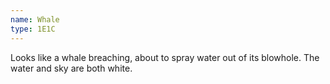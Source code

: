 ```yaml
---
name: Whale
type: 1E1C
---
```


Looks like a whale breaching, about to spray water out of its blowhole.  The water and sky are both white.
